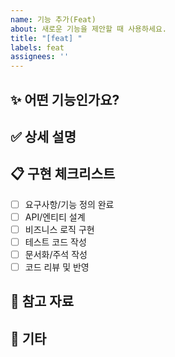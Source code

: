 ```yaml
---
name: 기능 추가(Feat)
about: 새로운 기능을 제안할 때 사용하세요.
title: "[feat] "
labels: feat
assignees: ''
---
```


## ✨ 어떤 기능인가요?
<!-- 추가하고자 하는 기능을 한 줄로 설명해주세요 -->

## ✅ 상세 설명
<!-- 구체적으로 어떤 기능인지, 목적/배경 등 자유롭게 작성 -->

## 📋 구현 체크리스트
- [ ] 요구사항/기능 정의 완료
- [ ] API/엔티티 설계
- [ ] 비즈니스 로직 구현
- [ ] 테스트 코드 작성
- [ ] 문서화/주석 작성
- [ ] 코드 리뷰 및 반영

## 🔗 참고 자료
<!-- 관련 문서, 레퍼런스, 스크린샷 등 있으면 첨부 -->

## 📝 기타
<!-- 추가로 남기고 싶은 말 --> 